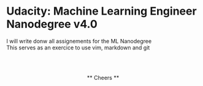 # Udacity: Machine Learning Engineer Nanodegree v4.0
I will write donw all assignements for the ML Nanodegree <br>
This serves as an exercice to use vim, markdown and git

<br>
<br>

<p align=center>
** Cheers **
</p>
